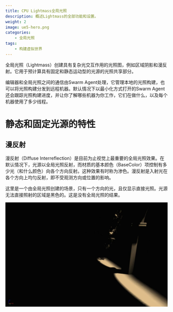 ```yaml
---
title: CPU Lightmass全局光照
description: 概述Lightmass的全部功能和设置。
weight: 2
image: ue5-hero.png
categories:
    - 全局光照
tags:
    - 构建虚拟世界
---
```

全局光照（Lightmass）创建具有复杂光交互作用的光照图，例如区域阴影和漫反射。它用于预计算具有固定和静态运动型的光源的光照共享部分。

编辑器和全局光照之间的通信由Swarm Agent处理，它管理本地的光照构建，也可以将光照构建分发到远程机器。默认情况下以最小化方式打开的Swarm Agent还会跟踪光照构建进度，并让你了解哪些机器为你工作，它们在做什么，以及每个机器使用了多少线程。

# 静态和固定光源的特性
## 漫反射
漫反射（Diffuse Interreflection）是目前为止视觉上最重要的全局光照效果。在默认情况下，光源以全局光照反射，而材质的基本颜色（BaseColor）项控制有多少光（和什么颜色）向各个方向反射。这种效果有时称为渗色。漫反射是入射光在各个方向上均匀反射，即不受观测方向或位置的影响。

这里是一个由全局光照创建的场景，只有一个方向的光，且仅显示直接光照。光源无法直接照射的区域是黑色的。这是没有全局光照的结果。

![](02-lightmass-global-illum-direct-light-only.png)